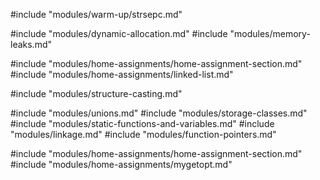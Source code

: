 #include "modules/warm-up/strsepc.md"

#include "modules/dynamic-allocation.md"
#include "modules/memory-leaks.md"

#include "modules/home-assignments/home-assignment-section.md"
#include "modules/home-assignments/linked-list.md"

#include "modules/structure-casting.md"

#include "modules/unions.md"
#include "modules/storage-classes.md"
#include "modules/static-functions-and-variables.md"
#include "modules/linkage.md"
#include "modules/function-pointers.md"

#include "modules/home-assignments/home-assignment-section.md"
#include "modules/home-assignments/mygetopt.md"
